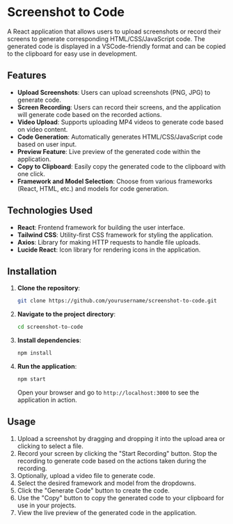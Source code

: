 
# Screenshot to Code

A React application that allows users to upload screenshots or record their screens to generate corresponding HTML/CSS/JavaScript code. The generated code is displayed in a VSCode-friendly format and can be copied to the clipboard for easy use in development.

## Features

- **Upload Screenshots**: Users can upload screenshots (PNG, JPG) to generate code.
- **Screen Recording**: Users can record their screens, and the application will generate code based on the recorded actions.
- **Video Upload**: Supports uploading MP4 videos to generate code based on video content.
- **Code Generation**: Automatically generates HTML/CSS/JavaScript code based on user input.
- **Preview Feature**: Live preview of the generated code within the application.
- **Copy to Clipboard**: Easily copy the generated code to the clipboard with one click.
- **Framework and Model Selection**: Choose from various frameworks (React, HTML, etc.) and models for code generation.

## Technologies Used

- **React**: Frontend framework for building the user interface.
- **Tailwind CSS**: Utility-first CSS framework for styling the application.
- **Axios**: Library for making HTTP requests to handle file uploads.
- **Lucide React**: Icon library for rendering icons in the application.

## Installation

1. **Clone the repository**:

   ```bash
   git clone https://github.com/yourusername/screenshot-to-code.git
   ```

2. **Navigate to the project directory**:

   ```bash
   cd screenshot-to-code
   ```

3. **Install dependencies**:

   ```bash
   npm install
   ```

4. **Run the application**:

   ```bash
   npm start
   ```

   Open your browser and go to `http://localhost:3000` to see the application in action.

## Usage

1. Upload a screenshot by dragging and dropping it into the upload area or clicking to select a file.
2. Record your screen by clicking the "Start Recording" button. Stop the recording to generate code based on the actions taken during the recording.
3. Optionally, upload a video file to generate code.
4. Select the desired framework and model from the dropdowns.
5. Click the "Generate Code" button to create the code.
6. Use the "Copy" button to copy the generated code to your clipboard for use in your projects.
7. View the live preview of the generated code in the application.

